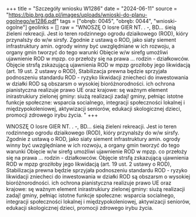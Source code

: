 +++
title = "Szczegóły wniosku W1286"
date = "2024-06-11"
source = "https://bip.brg.gda.pl/images/uploads/wnioski-do-planu-ogolnego/w1286.pdf"
tags = ["obręb: 0045", "obręb: 0044", "wnioski-ogolne"]
geolinks = []
raw = "WNOSZĘ O losre GIER NT. . -, BD... śieią źieleni  rekreacji. Jest io teren rodzinnego ogrodu dziaikowego (ROD), kióry przynalsży do w/w sirsfy. Zgodnie z ustawą o ROD, jako siaty siement infrastruktury amin. ogrody winny być uwzględniane w ich rozwoju, a organy gmin tworzyć do tego warunki Obięcie w/w sirefg umożliwi ujawnienie ROD w mpzp. co przełoży się na prawa ... rodzin - działkowców. Objęcie strsfą zskazującą ujawnienia ROD w mpzp groziłoby jego likwidacją (art. 19 ust. 2 ustawy o ROD), Stabilizacja prewna będzie sprzyjała podnoszeniu standardu ROD - ryzyko likwidacji zniecheci do inwestowania w działki ROD są obszarsm o wysokiej bioróżnorodności. ich ochrona pianistyczna realizuje prawo UE oraz krajowe: sę ważnym element inirastrukiury zielonej gminy: siużą realizacji zadaj! gminy, pełniąc istotne funkcje społeczne: wsparcia socialnego, integracji społeczności lokalnej i międzypokoleniowej, aktywizacji seniorów, edukacji skologicznej dzieci, promocji zdrowego irybu życia. "
+++

WNOSZĘ O losre GIER NT. . -, BD... śieią źieleni  rekreacji. Jest io teren rodzinnego
ogrodu dziaikowego (ROD), kióry przynalsży do w/w sirsfy. Zgodnie z ustawą o ROD, jako siaty siement
infrastruktury amin. ogrody winny być uwzględniane w ich rozwoju, a organy gmin tworzyć do tego warunki
Obięcie w/w sirefg umożliwi ujawnienie ROD w mpzp. co przełoży się na prawa ... rodzin - działkowców.
Objęcie strsfą zskazującą ujawnienia ROD w mpzp groziłoby jego likwidacją (art. 19 ust. 2 ustawy o ROD),
Stabilizacja prewna będzie sprzyjała podnoszeniu standardu ROD - ryzyko likwidacji zniecheci do
inwestowania w działki ROD są obszarsm o wysokiej bioróżnorodności. ich ochrona pianistyczna realizuje
prawo UE oraz krajowe: sę ważnym element inirastrukiury zielonej gminy: siużą realizacji zadaj! gminy,
pełniąc istotne funkcje społeczne: wsparcia socialnego, integracji społeczności lokalnej i międzypokoleniowej,
aktywizacji seniorów, edukacji skologicznej dzieci, promocji zdrowego irybu życia.



